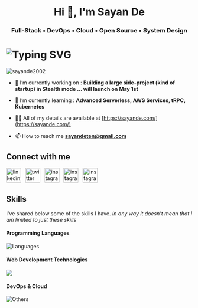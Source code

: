 <h1 align="center">Hi 👋, I'm Sayan De</h1>
<h3 align="center">Full-Stack • DevOps • Cloud • Open Source • System Design</h3> 

# ![Typing SVG](https://readme-typing-svg.demolab.com?font=Fira+Code&size=30&pause=1000&vCenter=true&width=800&color=fa8c01&lines=Sayan+De+Welcoming+you+%F0%9F%91%8B;I+am+a+passionate+Full+-+Stack+Developer;I+am+a+passionate+DevOps+-+Developer;I+am+a+passionate+Cloud+-+Developer;)

<p align="left"> <img src="https://komarev.com/ghpvc/?username=sayande2002&label=Profile%20views&color=0e75b6&style=flat" alt="sayande2002" /> </p>

- 🔭 I’m currently working on :
  **Building a large side-project (kind of startup) in Stealth mode ... will launch on May 1st** 

- 🌱 I’m currently learning :
  **Advanced Serverless, AWS Services, tRPC, Kubernetes**

- 👨‍💻 All of my details are available at [https://sayande.com/](https://sayande.com/)

- 📫 How to reach me **sayandeten@gmail.com**

## Connect with me
[<img src='https://cdn.simpleicons.org/linkedin/0A66C2' alt='linkedin' height='40'>](https://www.linkedin.com/in/sayande/) &nbsp;
[<img src='https://cdn.simpleicons.org/twitter?&theme=light' alt='twitter' height='40'>](https://twitter.com/sayandedotcom) &nbsp;
[<img src='https://cdn.simpleicons.org/instagram?&theme=light' alt='instagram' height='40'>](https://instagram.com/sayandedotcom) &nbsp;
[<img src='https://cdn.simpleicons.org/facebook?&theme=light' alt='instagram' height='40'>](https://www.facebook.com/profile.php?id=100010494277272) &nbsp;
[<img src='https://cdn.simpleicons.org/gmail' alt='instagram' height='40'>](mailto:sayandeten@gmail.com) &nbsp;

## Skills

I've shared below some of the skills I have. _In any way it doesn't mean that I am limited to just these skills_
#### Programming Languages
![Languages](https://skillicons.dev/icons?i=js,ts,python,java,go,SQL)
#### Web Development Technologies
![](https://skillicons.dev/icons?i=react,next,tailwind,nodejs,express,graphql,prisma,postgres,mongodb,redis,kafka)

#### DevOps & Cloud
![Others](https://skillicons.dev/icons?i=git,github,githubactions,aws,docker,kubernetes,jenkins,nginx,terraform,prometheus,grafana,ansible,vercel,cloudflare)

<!-- - #### Other tools & Technologies
![Others](https://skillicons.dev/icons?i=markdown,regex,vscode,linux,bash,vim,powershell,postman,selenium,vite,latex,figma)

 📄 My Resume [https://sayande.me/assets/SayanDeCV.pdf](https://sayande.me/assets/SayanDeCV.pdf) -->
<!-- - - Technical Skills:-
- **Languages -**  JavaScript, TypeScript, Golang, Python, Java, SQL
- **Web Dev   -**  React.js, Next.js, Prisma, Node.js, PostgreSQL, Redis, MongoDB, GraphQL, Kafka, Elasticsearch
- **DevOps    -**  Git, Jenkins, Docker, Kubernetes, ArgoCD, Nginix, Terraform, Ansible, Prometheus, Grafana
- **Cloud     -**  AWS ( IAM, VPC, EC2, S3, RDS, Lambda, ELB, Auto Scaling, Route 53, ElastiCache, CloudFront, ECS, EKS )
- **Others    -**  DSA, RDBMS, OS, Cloud Computing, Networking, Linux, System Design ( HLD & LLD) --->
